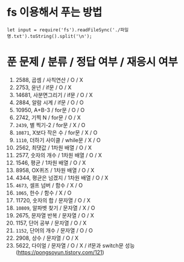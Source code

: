 # fs 이용해서 푸는 방법
`let input = require('fs').readFileSync('./파일명.txt').toString().split('\n');`

# 푼 문제 / 분류 /  정답 여부 / 재응시 여부
1. 2588, 곱셈 / 사칙연산 / O / X
2. 2753, 윤년 / if문 / O / X
3. 14681, 사분면그리기 / if문 / O / X
4. 2884, 알람 시계 / if문 / O / O
5. 10950, A+B-3 / for문 / O / O
6. 2742, 기찍 N / for문 / O / X
7. `2439`, 별 찍기-2 / for문 / X / O
8. `10871`, X보다 작은 수 / for문 / X / O
9. `1110`, 더하기 사이클 / while문 / X / O
10. 2562, 최댓값 / 1차원 배열 / O / X
11. 2577, 숫자의 개수 / 1차원 배열 / O / X
12. 1546, 평균 / 1차원 배열 / O / X
13. 8958, OX퀴즈 / 1차원 배열 / O / X
14. 4344, 평균은 넘겠지 / 1차원 배열 / O / X
15. `4673`, 셀프 넘버 / 함수 / X / O
16. `1065`, 한수 / 함수 / X / O
17. 11720, 숫자의 합 / 문자열 / O / X
18. `10809`, 알파벳 찾기 / 문자열 / X / O
19. 2675, 문자열 반복 / 문자열 / O / X
20. 1157, 단어 공부 / 문자열 / O / X
21. `1152`, 단어의 개수 / 문자열 / O / O 
22. 2908, 상수 / 문자열 / O / X
23. 5622, 다이얼 / 문자열 / O / X / if문과 switch문 성능 (https://pongsoyun.tistory.com/121)